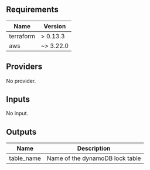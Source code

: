 ## Requirements

| Name | Version |
|------|---------|
| terraform | > 0.13.3 |
| aws | ~> 3.22.0 |

## Providers

No provider.

## Inputs

No input.

## Outputs

| Name | Description |
|------|-------------|
| table\_name | Name of the dynamoDB lock table |
